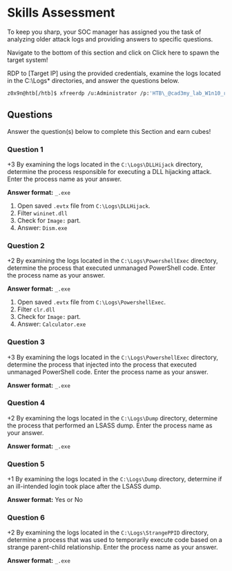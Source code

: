 # Skills Assessment

To keep you sharp, your SOC manager has assigned you the task of analyzing older attack logs and providing answers to specific questions.

Navigate to the bottom of this section and click on Click here to spawn the target system!

RDP to [Target IP] using the provided credentials, examine the logs located in the C:\Logs\* directories, and answer the questions below.

```bash
z0x9n@htb[/htb]$ xfreerdp /u:Administrator /p:'HTB\_@cad3my_lab_W1n10_r00t!@0' /v:[Target IP] /dynamic-resolution
```

## Questions

Answer the question(s) below to complete this Section and earn cubes!

### Question 1

+3 By examining the logs located in the `C:\Logs\DLLHijack` directory, determine the process responsible for executing a DLL hijacking attack. Enter the process name as your answer.

**Answer format:** `_.exe`

1. Open saved `.evtx` file from `C:\Logs\DLLHijack`.
2. Filter `wininet.dll`
3. Check for `Image:` part.
4. Answer: `Dism.exe`

### Question 2

+2 By examining the logs located in the `C:\Logs\PowershellExec` directory, determine the process that executed unmanaged PowerShell code. Enter the process name as your answer.

**Answer format:** `_.exe`

1. Open saved `.evtx` file from `C:\Logs\PowershellExec`.
2. Filter `clr.dll`
3. Check for `Image:` part.
4. Answer: `Calculator.exe`

### Question 3

+3 By examining the logs located in the `C:\Logs\PowershellExec` directory, determine the process that injected into the process that executed unmanaged PowerShell code. Enter the process name as your answer.

**Answer format:** `_.exe`

### Question 4

+2 By examining the logs located in the `C:\Logs\Dump` directory, determine the process that performed an LSASS dump. Enter the process name as your answer.

**Answer format:** `_.exe`

### Question 5

+1 By examining the logs located in the `C:\Logs\Dump` directory, determine if an ill-intended login took place after the LSASS dump.

**Answer format:** Yes or No

### Question 6

+2 By examining the logs located in the `C:\Logs\StrangePPID` directory, determine a process that was used to temporarily execute code based on a strange parent-child relationship. Enter the process name as your answer.

**Answer format:** `_.exe`

